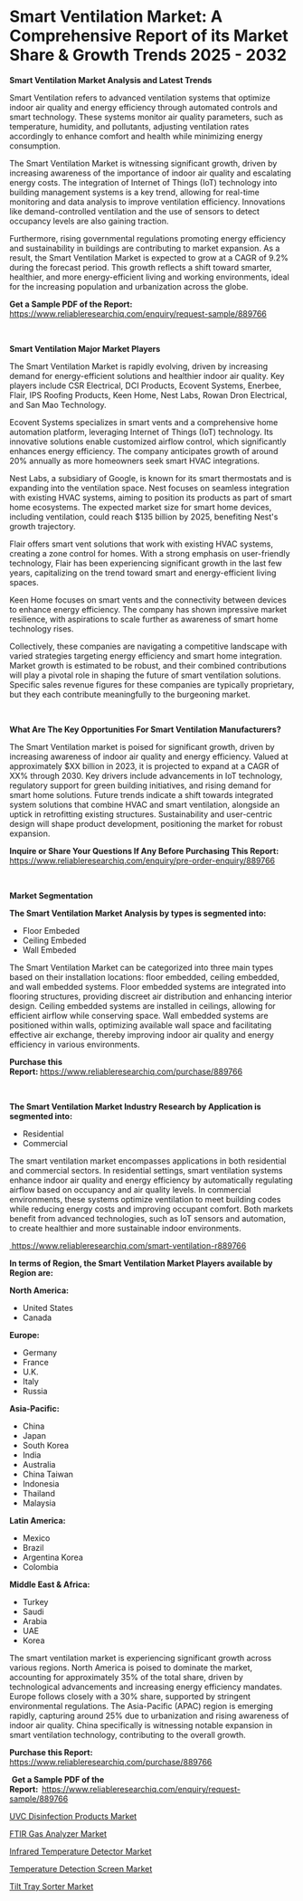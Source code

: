 <p><h1>Smart Ventilation Market: A Comprehensive Report of its Market Share & Growth Trends 2025 - 2032</h1></p><p><strong>Smart Ventilation Market Analysis and Latest Trends</strong></p>
<p><p>Smart Ventilation refers to advanced ventilation systems that optimize indoor air quality and energy efficiency through automated controls and smart technology. These systems monitor air quality parameters, such as temperature, humidity, and pollutants, adjusting ventilation rates accordingly to enhance comfort and health while minimizing energy consumption.</p><p>The Smart Ventilation Market is witnessing significant growth, driven by increasing awareness of the importance of indoor air quality and escalating energy costs. The integration of Internet of Things (IoT) technology into building management systems is a key trend, allowing for real-time monitoring and data analysis to improve ventilation efficiency. Innovations like demand-controlled ventilation and the use of sensors to detect occupancy levels are also gaining traction.</p><p>Furthermore, rising governmental regulations promoting energy efficiency and sustainability in buildings are contributing to market expansion. As a result, the Smart Ventilation Market is expected to grow at a CAGR of 9.2% during the forecast period. This growth reflects a shift toward smarter, healthier, and more energy-efficient living and working environments, ideal for the increasing population and urbanization across the globe.</p></p>
<p><strong>Get a Sample PDF of the Report:&nbsp;</strong> <a href="https://www.reliableresearchiq.com/enquiry/request-sample/889766?utm_campaign=1087&utm_medium=2&utm_source=Github&utm_content=ia&utm_term=08042025&utm_id=smart-ventilation">https://www.reliableresearchiq.com/enquiry/request-sample/889766</a></p>
<p>&nbsp;</p>
<p><strong>Smart Ventilation Major Market Players</strong></p>
<p><p>The Smart Ventilation Market is rapidly evolving, driven by increasing demand for energy-efficient solutions and healthier indoor air quality. Key players include CSR Electrical, DCI Products, Ecovent Systems, Enerbee, Flair, IPS Roofing Products, Keen Home, Nest Labs, Rowan Dron Electrical, and San Mao Technology.</p><p>Ecovent Systems specializes in smart vents and a comprehensive home automation platform, leveraging Internet of Things (IoT) technology. Its innovative solutions enable customized airflow control, which significantly enhances energy efficiency. The company anticipates growth of around 20% annually as more homeowners seek smart HVAC integrations.</p><p>Nest Labs, a subsidiary of Google, is known for its smart thermostats and is expanding into the ventilation space. Nest focuses on seamless integration with existing HVAC systems, aiming to position its products as part of smart home ecosystems. The expected market size for smart home devices, including ventilation, could reach $135 billion by 2025, benefiting Nest's growth trajectory.</p><p>Flair offers smart vent solutions that work with existing HVAC systems, creating a zone control for homes. With a strong emphasis on user-friendly technology, Flair has been experiencing significant growth in the last few years, capitalizing on the trend toward smart and energy-efficient living spaces.</p><p>Keen Home focuses on smart vents and the connectivity between devices to enhance energy efficiency. The company has shown impressive market resilience, with aspirations to scale further as awareness of smart home technology rises.</p><p>Collectively, these companies are navigating a competitive landscape with varied strategies targeting energy efficiency and smart home integration. Market growth is estimated to be robust, and their combined contributions will play a pivotal role in shaping the future of smart ventilation solutions. Specific sales revenue figures for these companies are typically proprietary, but they each contribute meaningfully to the burgeoning market.</p></p>
<p>&nbsp;</p>
<p><strong>What Are The Key Opportunities For Smart Ventilation Manufacturers?</strong></p>
<p><p>The Smart Ventilation market is poised for significant growth, driven by increasing awareness of indoor air quality and energy efficiency. Valued at approximately $XX billion in 2023, it is projected to expand at a CAGR of XX% through 2030. Key drivers include advancements in IoT technology, regulatory support for green building initiatives, and rising demand for smart home solutions. Future trends indicate a shift towards integrated system solutions that combine HVAC and smart ventilation, alongside an uptick in retrofitting existing structures. Sustainability and user-centric design will shape product development, positioning the market for robust expansion.</p></p>
<p><strong>Inquire or Share Your Questions If Any Before Purchasing This Report:</strong> <a href="https://www.reliableresearchiq.com/enquiry/pre-order-enquiry/889766?utm_campaign=1087&utm_medium=2&utm_source=Github&utm_content=ia&utm_term=08042025&utm_id=smart-ventilation">https://www.reliableresearchiq.com/enquiry/pre-order-enquiry/889766</a></p>
<p>&nbsp;</p>
<p><strong>Market Segmentation</strong></p>
<p><strong>The Smart Ventilation Market Analysis by types is segmented into:</strong></p>
<p><ul><li>Floor Embeded</li><li>Ceiling Embeded</li><li>Wall Embeded</li></ul></p>
<p><p>The Smart Ventilation Market can be categorized into three main types based on their installation locations: floor embedded, ceiling embedded, and wall embedded systems. Floor embedded systems are integrated into flooring structures, providing discreet air distribution and enhancing interior design. Ceiling embedded systems are installed in ceilings, allowing for efficient airflow while conserving space. Wall embedded systems are positioned within walls, optimizing available wall space and facilitating effective air exchange, thereby improving indoor air quality and energy efficiency in various environments.</p></p>
<p><strong>Purchase this Report:&nbsp;</strong><a href="https://www.reliableresearchiq.com/purchase/889766?utm_campaign=1087&utm_medium=2&utm_source=Github&utm_content=ia&utm_term=08042025&utm_id=smart-ventilation">https://www.reliableresearchiq.com/purchase/889766</a></p>
<p>&nbsp;</p>
<p><strong>The Smart Ventilation Market Industry Research by Application is segmented into:</strong></p>
<p><ul><li>Residential</li><li>Commercial</li></ul></p>
<p><p>The smart ventilation market encompasses applications in both residential and commercial sectors. In residential settings, smart ventilation systems enhance indoor air quality and energy efficiency by automatically regulating airflow based on occupancy and air quality levels. In commercial environments, these systems optimize ventilation to meet building codes while reducing energy costs and improving occupant comfort. Both markets benefit from advanced technologies, such as IoT sensors and automation, to create healthier and more sustainable indoor environments.</p></p>
<p><a href="https://www.reliableresearchiq.com/smart-ventilation-r889766?utm_campaign=1087&utm_medium=2&utm_source=Github&utm_content=ia&utm_term=08042025&utm_id=smart-ventilation">&nbsp;https://www.reliableresearchiq.com/smart-ventilation-r889766</a></p>
<p><strong>In terms of Region, the Smart Ventilation Market Players available by Region are:</strong></p>
<p>
    <p> <strong> North America: </strong>
        <ul>
            <li>United States</li>
            <li>Canada</li>
        </ul>
        </p> 
    <p> <strong> Europe: </strong>
        <ul>
            <li>Germany</li>
            <li>France</li>
            <li>U.K.</li>
            <li>Italy</li>
            <li>Russia</li>
        </ul>
        </p> 
    <p> <strong> Asia-Pacific: </strong>
        <ul>
            <li>China</li>
            <li>Japan</li>
            <li>South Korea</li>
            <li>India</li>
            <li>Australia</li>
            <li>China Taiwan</li>
            <li>Indonesia</li>
            <li>Thailand</li>
            <li>Malaysia</li>
        </ul>
        </p> 
    <p> <strong> Latin America: </strong>
        <ul>
            <li>Mexico</li>
            <li>Brazil</li>
            <li>Argentina Korea</li>
            <li>Colombia</li>
        </ul>
        </p> 
    <p> <strong> Middle East & Africa: </strong>
        <ul>
            <li>Turkey</li>
            <li>Saudi</li>
            <li>Arabia</li>
            <li>UAE</li>
            <li>Korea</li>
        </ul>
    </p>
    </p>
<p><p>The smart ventilation market is experiencing significant growth across various regions. North America is poised to dominate the market, accounting for approximately 35% of the total share, driven by technological advancements and increasing energy efficiency mandates. Europe follows closely with a 30% share, supported by stringent environmental regulations. The Asia-Pacific (APAC) region is emerging rapidly, capturing around 25% due to urbanization and rising awareness of indoor air quality. China specifically is witnessing notable expansion in smart ventilation technology, contributing to the overall growth.</p></p>
<p><strong>Purchase this Report: </strong><a href="https://www.reliableresearchiq.com/purchase/889766?utm_campaign=1087&utm_medium=2&utm_source=Github&utm_content=ia&utm_term=08042025&utm_id=smart-ventilation">https://www.reliableresearchiq.com/purchase/889766</a></p>
<p>&nbsp;<strong>Get a Sample PDF of the Report:&nbsp;&nbsp;</strong><a href="https://www.reliableresearchiq.com/enquiry/request-sample/889766?utm_campaign=1087&utm_medium=2&utm_source=Github&utm_content=ia&utm_term=08042025&utm_id=smart-ventilation">https://www.reliableresearchiq.com/enquiry/request-sample/889766</a></p>
<p><strong></strong></p>
<p><p><a href="https://github.com/fungkychiman/Market-Research-Report-List-1/blob/main/uvc-disinfection-products-market.md?utm_campaign=1087&utm_medium=2&utm_source=Github&utm_content=ia&utm_term=08042025&utm_id=smart-ventilation">UVC Disinfection Products Market</a></p><p><a href="https://github.com/tornapruttuz/Market-Research-Report-List-1/blob/main/ftir-gas-analyzer-market.md?utm_campaign=1087&utm_medium=2&utm_source=Github&utm_content=ia&utm_term=08042025&utm_id=smart-ventilation">FTIR Gas Analyzer Market</a></p><p><a href="https://github.com/marteyfito9/Market-Research-Report-List-1/blob/main/infrared-temperature-detector-market.md?utm_campaign=1087&utm_medium=2&utm_source=Github&utm_content=ia&utm_term=08042025&utm_id=smart-ventilation">Infrared Temperature Detector Market</a></p><p><a href="https://github.com/yuukoleuda/Market-Research-Report-List-1/blob/main/temperature-detection-screen-market.md?utm_campaign=1087&utm_medium=2&utm_source=Github&utm_content=ia&utm_term=08042025&utm_id=smart-ventilation">Temperature Detection Screen Market</a></p><p><a href="https://github.com/saguegrody74/Market-Research-Report-List-1/blob/main/tilt-tray-sorter-market.md?utm_campaign=1087&utm_medium=2&utm_source=Github&utm_content=ia&utm_term=08042025&utm_id=smart-ventilation">Tilt Tray Sorter Market</a></p></p>